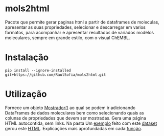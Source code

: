 # mols2html
Pacote que permite gerar paginas html a partir de dataframes de moleculas, apresentar as suas propriedades, selecionar e descarregar em varios formatos, para acompanhar e apresentar resultados de variados modelos moleculares, sempre em grande estilo, com o visual ChEMBL.

# Instalação
```pip install --ignore-installed git+https://github.com/RaulSofia/mols2html.git```

# Utilização
Fornece um objeto [Mostrador()](/mols2html/mostrador.py) ao qual se podem ir adicionando DataFrames de dados moleculares bem como selecionando quais as colunas de propriedades que devem ser mostradas. Gera uma página HTML autocontida, sem links. Na pasta Um [exemplo](/examples/EXEMPLO.py) feito com este [dataset](/examples/test_dataset.csv) gerou este [HTML](/examples/resultados.html). Explicações mais aprofundadas em cada [função](/mols2html/mostrador.py).
